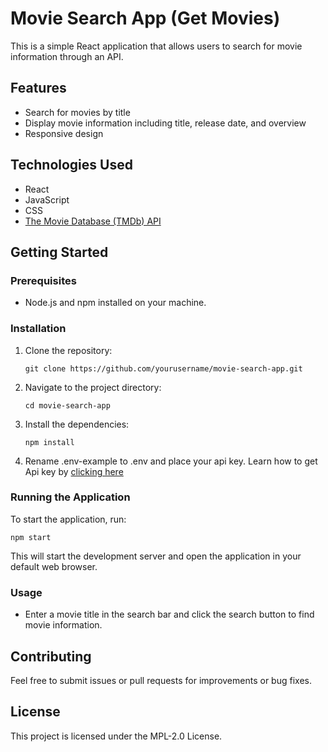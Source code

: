 # Movie Search App (Get Movies)

This is a simple React application that allows users to search for movie information through an API.

## Features

- Search for movies by title
- Display movie information including title, release date, and overview
- Responsive design

## Technologies Used

- React
- JavaScript
- CSS
- [The Movie Database (TMDb) API](https://www.themoviedb.org/documentation/api)

## Getting Started

### Prerequisites

- Node.js and npm installed on your machine.

### Installation

1. Clone the repository:
   ```
   git clone https://github.com/yourusername/movie-search-app.git
   ```
2. Navigate to the project directory:
   ```
   cd movie-search-app
   ```
3. Install the dependencies:
   ```
   npm install
   ```
4. Rename .env-example to .env and place your api key.
   Learn how to get Api key by [clicking here](https://www.themoviedb.org/documentation/api)

### Running the Application

To start the application, run:
```
npm start
```
This will start the development server and open the application in your default web browser.

### Usage

- Enter a movie title in the search bar and click the search button to find movie information.

## Contributing

Feel free to submit issues or pull requests for improvements or bug fixes.

## License

This project is licensed under the MPL-2.0 License.